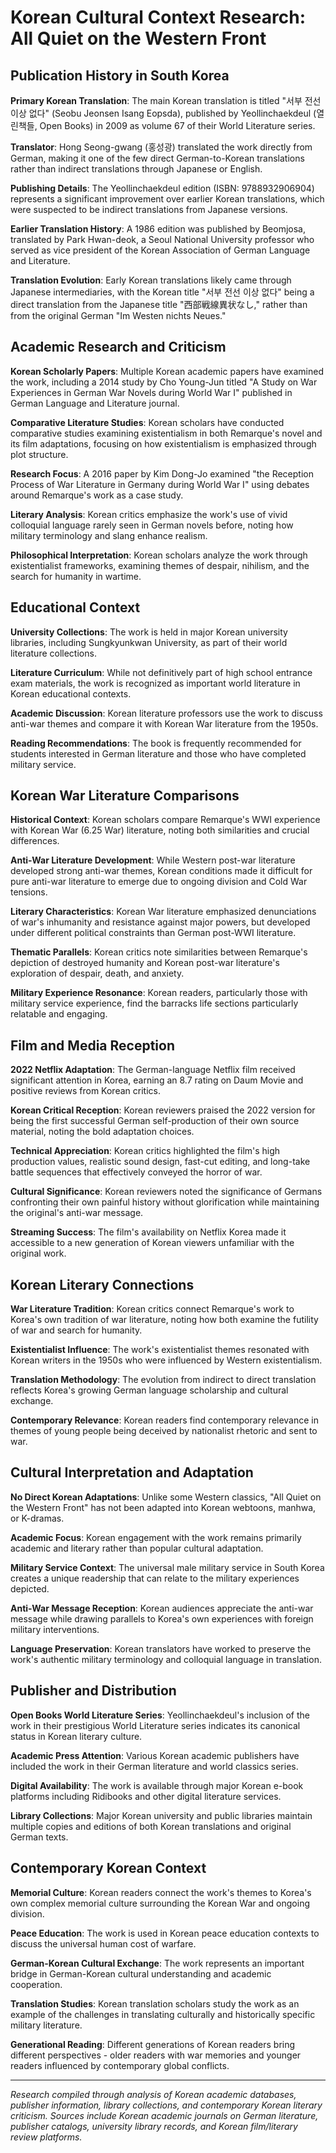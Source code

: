 # Korean Cultural Context Research: All Quiet on the Western Front

## Publication History in South Korea

**Primary Korean Translation**: The main Korean translation is titled "서부 전선 이상 없다" (Seobu Jeonsen Isang Eopsda), published by Yeollinchaekdeul (열린책들, Open Books) in 2009 as volume 67 of their World Literature series.

**Translator**: Hong Seong-gwang (홍성광) translated the work directly from German, making it one of the few direct German-to-Korean translations rather than indirect translations through Japanese or English.

**Publishing Details**: The Yeollinchaekdeul edition (ISBN: 9788932906904) represents a significant improvement over earlier Korean translations, which were suspected to be indirect translations from Japanese versions.

**Earlier Translation History**: A 1986 edition was published by Beomjosa, translated by Park Hwan-deok, a Seoul National University professor who served as vice president of the Korean Association of German Language and Literature.

**Translation Evolution**: Early Korean translations likely came through Japanese intermediaries, with the Korean title "서부 전선 이상 없다" being a direct translation from the Japanese title "西部戦線異状なし," rather than from the original German "Im Westen nichts Neues."

## Academic Research and Criticism

**Korean Scholarly Papers**: Multiple Korean academic papers have examined the work, including a 2014 study by Cho Young-Jun titled "A Study on War Experiences in German War Novels during World War I" published in German Language and Literature journal.

**Comparative Literature Studies**: Korean scholars have conducted comparative studies examining existentialism in both Remarque's novel and its film adaptations, focusing on how existentialism is emphasized through plot structure.

**Research Focus**: A 2016 paper by Kim Dong-Jo examined "the Reception Process of War Literature in Germany during World War I" using debates around Remarque's work as a case study.

**Literary Analysis**: Korean critics emphasize the work's use of vivid colloquial language rarely seen in German novels before, noting how military terminology and slang enhance realism.

**Philosophical Interpretation**: Korean scholars analyze the work through existentialist frameworks, examining themes of despair, nihilism, and the search for humanity in wartime.

## Educational Context

**University Collections**: The work is held in major Korean university libraries, including Sungkyunkwan University, as part of their world literature collections.

**Literature Curriculum**: While not definitively part of high school entrance exam materials, the work is recognized as important world literature in Korean educational contexts.

**Academic Discussion**: Korean literature professors use the work to discuss anti-war themes and compare it with Korean War literature from the 1950s.

**Reading Recommendations**: The book is frequently recommended for students interested in German literature and those who have completed military service.

## Korean War Literature Comparisons

**Historical Context**: Korean scholars compare Remarque's WWI experience with Korean War (6.25 War) literature, noting both similarities and crucial differences.

**Anti-War Literature Development**: While Western post-war literature developed strong anti-war themes, Korean conditions made it difficult for pure anti-war literature to emerge due to ongoing division and Cold War tensions.

**Literary Characteristics**: Korean War literature emphasized denunciations of war's inhumanity and resistance against major powers, but developed under different political constraints than German post-WWI literature.

**Thematic Parallels**: Korean critics note similarities between Remarque's depiction of destroyed humanity and Korean post-war literature's exploration of despair, death, and anxiety.

**Military Experience Resonance**: Korean readers, particularly those with military service experience, find the barracks life sections particularly relatable and engaging.

## Film and Media Reception

**2022 Netflix Adaptation**: The German-language Netflix film received significant attention in Korea, earning an 8.7 rating on Daum Movie and positive reviews from Korean critics.

**Korean Critical Reception**: Korean reviewers praised the 2022 version for being the first successful German self-production of their own source material, noting the bold adaptation choices.

**Technical Appreciation**: Korean critics highlighted the film's high production values, realistic sound design, fast-cut editing, and long-take battle sequences that effectively conveyed the horror of war.

**Cultural Significance**: Korean reviewers noted the significance of Germans confronting their own painful history without glorification while maintaining the original's anti-war message.

**Streaming Success**: The film's availability on Netflix Korea made it accessible to a new generation of Korean viewers unfamiliar with the original work.

## Korean Literary Connections

**War Literature Tradition**: Korean critics connect Remarque's work to Korea's own tradition of war literature, noting how both examine the futility of war and search for humanity.

**Existentialist Influence**: The work's existentialist themes resonated with Korean writers in the 1950s who were influenced by Western existentialism.

**Translation Methodology**: The evolution from indirect to direct translation reflects Korea's growing German language scholarship and cultural exchange.

**Contemporary Relevance**: Korean readers find contemporary relevance in themes of young people being deceived by nationalist rhetoric and sent to war.

## Cultural Interpretation and Adaptation

**No Direct Korean Adaptations**: Unlike some Western classics, "All Quiet on the Western Front" has not been adapted into Korean webtoons, manhwa, or K-dramas.

**Academic Focus**: Korean engagement with the work remains primarily academic and literary rather than popular cultural adaptation.

**Military Service Context**: The universal male military service in South Korea creates a unique readership that can relate to the military experiences depicted.

**Anti-War Message Reception**: Korean audiences appreciate the anti-war message while drawing parallels to Korea's own experiences with foreign military interventions.

**Language Preservation**: Korean translators have worked to preserve the work's authentic military terminology and colloquial language in translation.

## Publisher and Distribution

**Open Books World Literature Series**: Yeollinchaekdeul's inclusion of the work in their prestigious World Literature series indicates its canonical status in Korean literary culture.

**Academic Press Attention**: Various Korean academic publishers have included the work in their German literature and world classics series.

**Digital Availability**: The work is available through major Korean e-book platforms including Ridibooks and other digital literature services.

**Library Collections**: Major Korean university and public libraries maintain multiple copies and editions of both Korean translations and original German texts.

## Contemporary Korean Context

**Memorial Culture**: Korean readers connect the work's themes to Korea's own complex memorial culture surrounding the Korean War and ongoing division.

**Peace Education**: The work is used in Korean peace education contexts to discuss the universal human cost of warfare.

**German-Korean Cultural Exchange**: The work represents an important bridge in German-Korean cultural understanding and academic cooperation.

**Translation Studies**: Korean translation scholars study the work as an example of the challenges in translating culturally and historically specific military literature.

**Generational Reading**: Different generations of Korean readers bring different perspectives - older readers with war memories and younger readers influenced by contemporary global conflicts.

---

*Research compiled through analysis of Korean academic databases, publisher information, library collections, and contemporary Korean literary criticism. Sources include Korean academic journals on German literature, publisher catalogs, university library records, and Korean film/literary review platforms.*